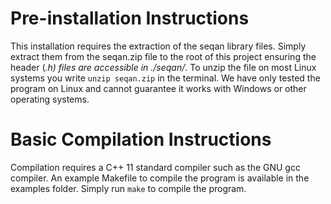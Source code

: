 Pre-installation Instructions
=============================

This installation requires the extraction of the seqan library files.
Simply extract them from the seqan.zip file to the root of this project
ensuring the header (*.h) files are accessible in ./seqan/*. To unzip the
file on most Linux systems you write `unzip seqan.zip` in the terminal.
We have only tested the program on Linux and cannot guarantee it works with
Windows or other operating systems.

Basic Compilation Instructions
==============================

Compilation requires a C++ 11 standard compiler such as the GNU gcc compiler.
An example Makefile to compile the program is available in the examples folder.
Simply run `make` to compile the program.

